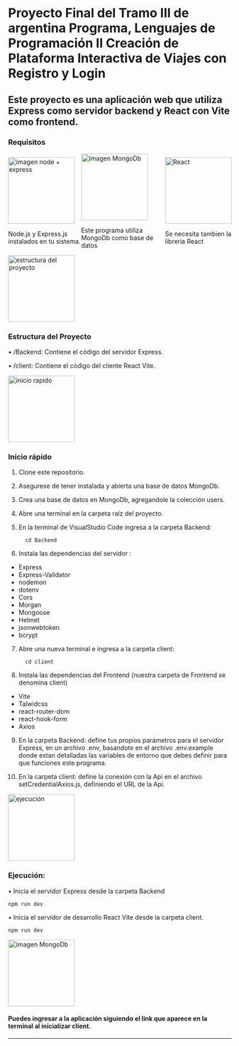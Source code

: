 # Proyecto Final del Tramo III de argentina Programa, Lenguajes de Programación II Creación de Plataforma Interactiva de Viajes con Registro y Login

## Este proyecto es una aplicación web que utiliza Express como servidor backend y React con Vite como frontend.

### Requisitos
<div style="display: flex; justify-content: space-between; align-items: center;">
 <div><img src="https://res.cloudinary.com/practicaldev/image/fetch/s--KkScstnJ--/c_imagga_scale,f_auto,fl_progressive,h_420,q_auto,w_1000/https://dev-to-uploads.s3.amazonaws.com/uploads/articles/zojuy79lo3fn3qdt7g6p.png" alt="imagen node + express" width="150"/> <p>

Node.js y Express.js instalados en tu sistema.</p></div>
<div>
<img src="https://miro.medium.com/v2/resize:fit:512/1*doAg1_fMQKWFoub-6gwUiQ.png" alt="imagen MongoDb" width="150"/><p>Este programa utiliza MongoDb como base de datos </p></div>

<div>
<img src="https://cdn.icon-icons.com/icons2/2415/PNG/512/react_original_wordmark_logo_icon_146375.png" alt="React" width="150"/><p>Se necesita tambien la libreria React</p></div>
</div>

<img src="" alt="estructura del proyecto" width="150"/>

### Estructura del Proyecto
•	/Backend: Contiene el código del servidor Express.

•	/client: Contiene el código del cliente React Vite.


<img src="" alt="inicio rapido" width="150"/>


### Inicio rápido

1. Clone este repositorio.

2. Asegurese de tener instalada y abierta una base de datos MongoDb.

3. Crea una base de datos en MongoDb, agregandole la colección users. 

4. Abre una terminal en la carpeta raíz del proyecto.

5. En la terminal de VisualStudio Code ingresa a la carpeta Backend:
       
         cd Backend


6.	Instala las dependencias del servidor :
- Express
- Express-Validator
- nodemon
- dotenv
- Cors
- Morgan
- Mongoose
- Helmet
- jsonwebtoken
- bcrypt


7. Abre una nueva terminal e ingresa a la carpeta client:
      
         cd client
 

8.	Instala las dependencias del Frontend (nuestra carpeta de Frontend se denomina client)

- Vite
- Talwidcss
- react-router-dom
- react-hook-form
- Axios


9. En la carpeta Backend: define tus propios parámetros para el servidor Express, en un archivo .env, basandote en el archivo .env.example donde estan detalladas las variables de entorno que debes definir para que funciones este programa.

10. En la carpeta client: define la conexión con la Api en el archivo setCredentialAxios.js, definiendo el URL de la Api.



<img src="" alt="ejecución" width="150"/>


### Ejecución:
•	 Inicia el servidor Express desde la carpeta Backend

    npm run dev

•	Inicia el servidor de desarrollo React Vite desde la carpeta client.

    npm run dev


<img src="" alt="imagen MongoDb" width="150"/>

#### Puedes ingresar a la aplicación siguiendo el link que aparece en la terminal al inicializar client.



________________________________________
